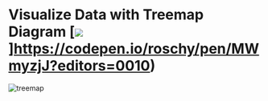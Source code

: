 # Visualize Data with Treemap Diagram [![](https://img.shields.io/badge/codepan-ready-success)]https://codepen.io/roschy/pen/MWmyzjJ?editors=0010)

![treemap](https://user-images.githubusercontent.com/17887606/126487335-4527bbe5-e903-4319-88f2-17d0e74def5e.png)
